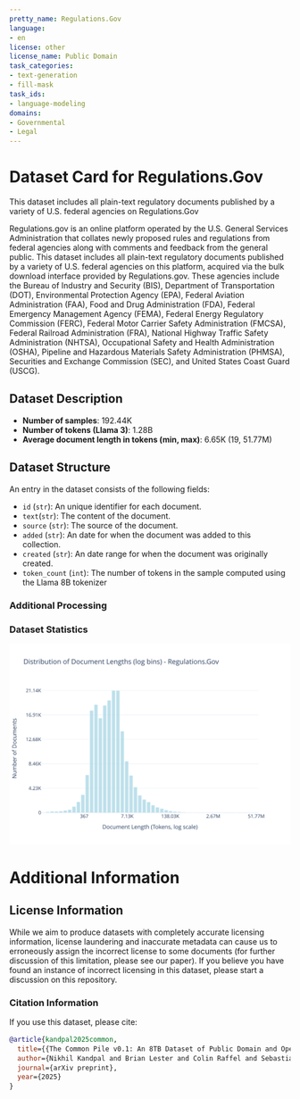 ```yaml
---
pretty_name: Regulations.Gov
language:
- en
license: other
license_name: Public Domain
task_categories:
- text-generation
- fill-mask
task_ids:
- language-modeling
domains:
- Governmental
- Legal
---
```


# Dataset Card for Regulations.Gov

<!-- START-SHORT DESCRIPTION -->
This dataset includes all plain-text regulatory documents published by a variety of U.S. federal agencies on Regulations.Gov
<!-- END-SHORT DESCRIPTION -->

Regulations.gov is an online platform operated by the U.S. General Services Administration that collates newly proposed rules and regulations from federal agencies along with comments and feedback from the general public. This dataset includes all plain-text regulatory documents published by a variety of U.S. federal agencies on this platform, acquired via the bulk download interface provided by Regulations.gov. These agencies include the Bureau of Industry and Security (BIS), Department of Transportation (DOT), Environmental Protection Agency (EPA), Federal Aviation Administration (FAA), Food and Drug Administration (FDA), Federal Emergency Management Agency (FEMA), Federal Energy Regulatory Commission (FERC), Federal Motor Carrier Safety Administration (FMCSA), Federal Railroad Administration (FRA), National Highway Traffic Safety Administration (NHTSA), Occupational Safety and Health Administration (OSHA), Pipeline and Hazardous Materials Safety Administration (PHMSA), Securities and Exchange Commission (SEC), and United States Coast Guard (USCG).




## Dataset Description

<!-- START-DESC-STATS -->
- **Number of samples**: 192.44K
- **Number of tokens (Llama 3)**: 1.28B
- **Average document length in tokens (min, max)**: 6.65K (19, 51.77M)
<!-- END-DESC-STATS -->


## Dataset Structure
An entry in the dataset consists of the following fields:

- `id` (`str`): An unique identifier for each document.
- `text`(`str`): The content of the document.
- `source` (`str`): The source of the document.
- `added` (`str`): An date for when the document was added to this collection.
- `created` (`str`): An date range for when the document was originally created.
- `token_count` (`int`): The number of tokens in the sample computed using the Llama 8B tokenizer


### Additional Processing


### Dataset Statistics

<!-- START-DATASET PLOTS -->
<p align="center">
<img src="./images/dist_document_length.svg" width="600" style="margin-right: 10px;" />
</p>
<!-- END-DATASET PLOTS -->


# Additional Information

## License Information
While we aim to produce datasets with completely accurate licensing information, license laundering and inaccurate metadata can cause us to erroneously assign the incorrect license to some documents (for further discussion of this limitation, please see our paper). If you believe you have found an instance of incorrect licensing in this dataset, please start a discussion on this repository.

### Citation Information

If you use this dataset, please cite:
```bibtex
@article{kandpal2025common,
  title={{The Common Pile v0.1: An 8TB Dataset of Public Domain and Openly Licensed Text}},
  author={Nikhil Kandpal and Brian Lester and Colin Raffel and Sebastian Majstorovic and Stella Biderman and Baber Abbasi and Luca Soldaini and Enrico Shippole and A. Feder Cooper and Aviya Skowron and Shayne Longpre and Lintang Sutawika and Alon Albalak and Zhenlin Xu and Guilherme Penedo and Loubna Ben  and Elie Bakouch and John David  and Honglu Fan and Dashiell Stander and Guangyu Song and Aaron Gokaslan and John Kirchenbauer and Tom Goldstein and Brian R and Bhavya Kailkhura and Tyler Murray},
  journal={arXiv preprint},
  year={2025}
}
```
